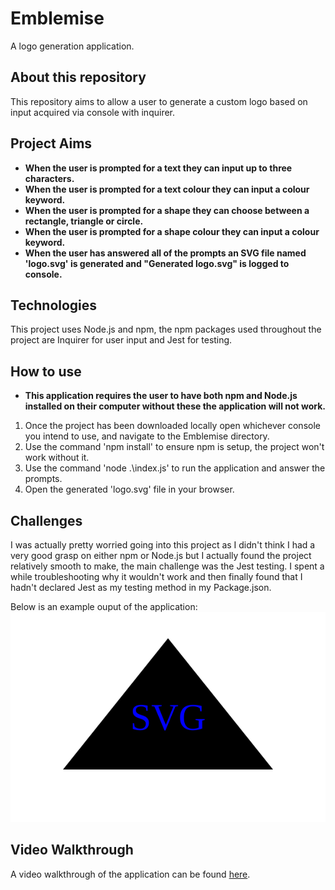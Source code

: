 # Emblemise
A logo generation application.

## About this repository
This repository aims to allow a user to generate a custom logo based on input acquired via console with inquirer.

## Project Aims
* **When the user is prompted for a text they can input up to three characters.**
* **When the user is prompted for a text colour they can input a colour keyword.**
* **When the user is prompted for a shape they can choose between a rectangle, triangle or circle.**
* **When the user is prompted for a shape colour they can input a colour keyword.**
* **When the user has answered all of the prompts an SVG file named 'logo.svg' is generated and "Generated logo.svg" is logged to console.**

## Technologies
This project uses Node.js and npm, the npm packages used throughout the project are Inquirer for user input and Jest for testing.

## How to use
* **This application requires the user to have both npm and Node.js installed on their computer without these the application will not work.**
1. Once the project has been downloaded locally open whichever console you intend to use, and navigate to the Emblemise directory.
2. Use the command 'npm install' to ensure npm is setup, the project won't work without it.
3. Use the command 'node .\index.js\' to run the application and answer the prompts.
4. Open the generated 'logo.svg' file in your browser.

## Challenges
I was actually pretty worried going into this project as I didn't think I had a very good grasp on either npm or Node.js but I actually found the project relatively smooth to make, the main challenge was the Jest testing. I spent a while troubleshooting why it wouldn't work and then finally found that I hadn't declared Jest as my testing method in my Package.json.

Below is an example ouput of the application:
![Example application ouput](./examples/example1.svg)

## Video Walkthrough
A video walkthrough of the application can be found [here](https://drive.google.com/file/d/1zaIO0M9_j6DuFu_PPGC8b12Ra3ULBAk1/view?usp=sharing).

